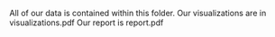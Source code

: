 All of our data is contained within this folder.
Our visualizations are in visualizations.pdf
Our report is report.pdf




